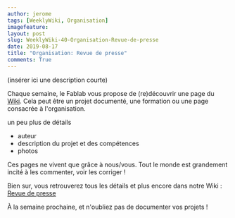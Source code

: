 ```yaml
---
author: jerome
tags: [WeeklyWiki, Organisation]
imagefeature:
layout: post
slug: WeeklyWiki-40-Organisation-Revue-de-presse
date: 2019-08-17
title: "Organisation: Revue de presse"
comments: True
---
```


(insérer ici une description courte)

Chaque semaine, le Fablab vous propose de (re)découvrir une page du [Wiki](https://wiki.fablab-lannion.org). Cela peut être un projet documenté, une formation ou une page consacrée à l'organisation.

un peu plus de détails
* auteur
* description du projet et des compétences
* photos

Ces pages ne vivent que grâce à nous/vous. Tout le monde est grandement incité à les commenter, voir les corriger !

Bien sur, vous retrouverez tous les détails et plus encore dans notre Wiki : [Revue de presse](https://wiki.fablab-lannion.org/index.php?title=Revue_de_presse)

À la semaine prochaine, et n'oubliez pas de documenter vos projets !

